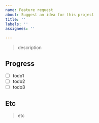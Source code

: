 ```yaml
---
name: Feature request
about: Suggest an idea for this project
title: ''
labels: ''
assignees: ''

---
```


> description

## Progress
- [ ] todo1
- [ ] todo2
- [ ] todo3

## Etc
> etc
